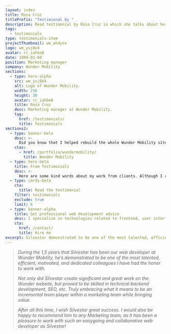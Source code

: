 ```yaml
---
layout: index
title: Rosa Cruz
titlePrefix: "Testimional by "
description: Read testimonial by Rosa Cruz in which she talks about her positive experience in working with Silvestar Bistrović.
tags:
  - testimonials
type: testimonials-item
projectThumbnail: wm_wh4yse
logo: wm_ysj8e4
avatar: rc_iahbe8
date: 1999-01-04
position: Marketing manager
company: Wunder Mobility
sections:
  - type: hero-alpha
    src: wm_ysj8e4
    alt: Logo of Wunder Mobility.
    width: 236
    height: 30
    avatar: rc_iahbe8
    title: Rosa Cruz
    desc: Marketing manager at Wunder Mobility.
    tag:
      href: /testimonials/
      title: Testimonials
sections2:
  - type: banner-beta
    desc: >-
      Did you know that I helped rebuild the whole Wunder Mobility site?
    ctas:
      - href: /portfolio/wundermobility/
        title: Wunder Mobility
  - type: hero-beta
    title: From Testimonials
    desc: >-
      Here are some kind words about my work from clients. Although I collaborated with clients from more than 10 countries, most of them come from **The United States**.
  - type: cards-beta
    cta:
      title: Read the testimonial
    filter: testimonials
    exclude: true
    limit: 6
  - type: banner-alpha
    title: Get professional web development advice
    desc: I specialize in technologies related to frontend, user interface, and website development.
    cta:
      href: /contact/
      title: Hire me
excerpt: Silvestar demonstrated to be one of the most talented, efficient, motivated, and...
---
```


> _During the 1,5 years that Silvestar has been our web developer at Wunder Mobility, he’s demonstrated to be one of the most talented, efficient, motivated, and dedicated colleagues I have had the honor to work with._
>
> _Not only did Silvestar create significant and great work on the Wunder website, but proved to be skilled in technical backend development, SEO, etc. Truly embracing what it means to be an incremental team player within a marketing team while bringing value._
>
> _After all this time, I wish Silvestar great success. I would also be happy to recommend him to any Marketing team, as it has been a pleasure to work with such an easygoing and collaborative web developer as Silvestar!_
